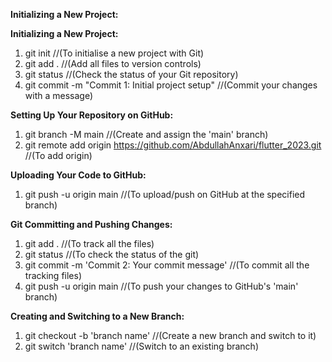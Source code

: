 **Initializing a New Project:**

 **Initializing a New Project:**
1) git init        //(To initialise a new project with Git)
2) git add .     //(Add all files to version controls)
3) git status    //(Check the status of your Git repository)
4) git commit -m "Commit 1: Initial project setup"   //(Commit your changes with a message)

 **Setting Up Your Repository on GitHub:**
1) git branch -M main   //(Create and assign the 'main' branch)
2) git remote add origin https://github.com/AbdullahAnxari/flutter_2023.git      //(To add origin)


 **Uploading Your Code to GitHub:**
1) git push -u origin main   //(To upload/push on GitHub at the specified branch)

 **Git Committing and Pushing Changes:**
1) git add .      //(To track all the files)
2) git status    //(To check the status of the git)
3) git commit -m 'Commit 2: Your commit message'     //(To commit all the tracking files)
4) git push -u origin main    //(To push your changes to GitHub's 'main' branch)


**Creating and Switching to a New Branch:**
1) git checkout -b 'branch name'  //(Create a new branch and switch to it)
2) git switch 'branch name'    //(Switch to an existing branch)